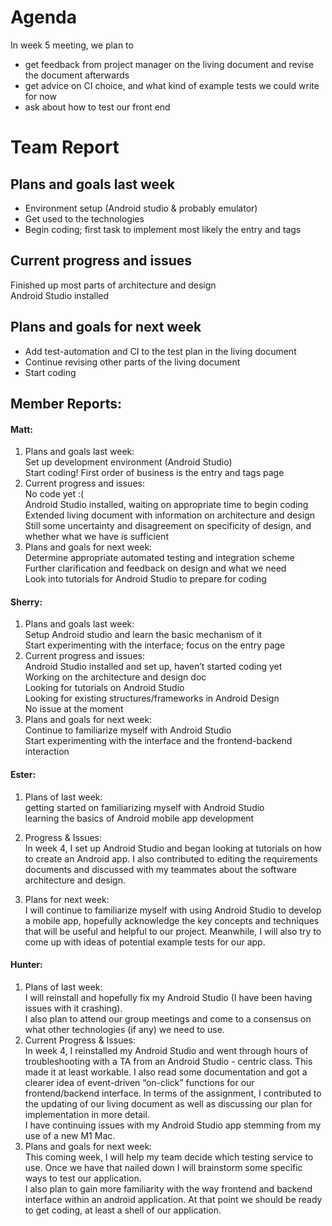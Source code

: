 # Agenda
In week 5 meeting, we plan to
- get feedback from project manager on the living document and revise the document afterwards
- get advice on CI choice, and what kind of example tests we could write for now
- ask about how to test our front end

# Team Report

## Plans and goals last week
- Environment setup (Android studio & probably emulator) 
- Get used to the technologies
- Begin coding; first task to implement most likely the entry and tags

## Current progress and issues
Finished up most parts of architecture and design<br>
Android Studio installed<br>

## Plans and goals for next week
- Add test-automation and CI to the test plan in the living document
- Continue revising other parts of the living document
- Start coding 

## Member Reports:
#### Matt:
1. Plans and goals last week:<br>
Set up development environment (Android Studio)<br>
Start coding! First order of business is the entry and tags page<br>
2. Current progress and issues:<br>
No code yet :(<br>
Android Studio installed, waiting on appropriate time to begin coding<br>
Extended living document with information on architecture and design<br>
Still some uncertainty and disagreement on specificity of design, and whether what we have is sufficient<br>
3. Plans and goals for next week:<br>
Determine appropriate automated testing and integration scheme<br>
Further clarification and feedback on design and what we need<br>
Look into tutorials for Android Studio to prepare for coding<br>

#### Sherry:
1. Plans and goals last week:<br>
Setup Android studio and learn the basic mechanism of it<br>
Start experimenting with the interface; focus on the entry page<br>
2. Current progress and issues:<br>
Android Studio installed and set up, haven’t started coding yet<br>
Working on the architecture and design doc<br>
Looking for tutorials on Android Studio<br>
Looking for existing structures/frameworks in Android Design<br>
No issue at the moment
3. Plans and goals for next week:<br>
Continue to familiarize myself with Android Studio<br>
Start experimenting with the interface and the frontend-backend interaction<br>


#### Ester:
1. Plans of last week:<br>
getting started on familiarizing myself with Android Studio<br>
learning the basics of Android mobile app development<br>

2. Progress & Issues:<br>
In week 4, I set up Android Studio and began looking at tutorials on how to create an Android app. I also contributed to editing the requirements documents and discussed with my teammates about the software architecture and design. <br> 

3. Plans for next week:<br>
I will continue to familiarize myself with using Android Studio to develop a mobile app, hopefully acknowledge the key concepts and techniques that will be useful and helpful to our project. Meanwhile, I will also try to come up with ideas of potential example tests for our app. 

#### Hunter:
1. Plans of last week:<br>
 I will reinstall and hopefully fix my Android Studio (I have been having issues with it crashing).<br>
I also plan to attend our group meetings and come to a consensus on what other technologies (if any) we need to use.<br>
2. Current Progress & Issues:<br>
In week 4, I reinstalled my Android Studio and went through hours of troubleshooting with a TA from an Android Studio - centric class. This made it at least workable. I also read some documentation and got a clearer idea of event-driven “on-click” functions for our frontend/backend interface. In terms of the assignment, I contributed to the updating of our living document as well as discussing our plan for implementation in more detail. <br>
I have continuing issues with my Android Studio app stemming from my use of a new M1 Mac.<br>
3. Plans and goals for next week:<br>
This coming week, I will help my team decide which testing service to use. Once we have that nailed down I will brainstorm some specific ways to test our application.<br>
I also plan to gain more familiarity with the way frontend and backend interface within an android application. At that point we should be ready to get coding, at least a shell of our application.
